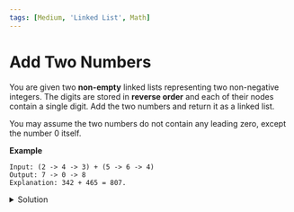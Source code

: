 ```yaml
---
tags: [Medium, 'Linked List', Math]
---
```


# Add Two Numbers

You are given two **non-empty** linked lists representing two non-negative integers. The digits are stored in **reverse order** and each of their nodes contain a single digit. Add the two numbers and return it as a linked list.

You may assume the two numbers do not contain any leading zero, except the number 0 itself.

**Example**

```
Input: (2 -> 4 -> 3) + (5 -> 6 -> 4)
Output: 7 -> 0 -> 8
Explanation: 342 + 465 = 807.
```

<details>
<summary>Solution</summary>

```javascript
/**
 * Definition for singly-linked list.
 * function ListNode(val) {
 *     this.val = val;
 *     this.next = null;
 * }
 */
/**
 * @param {ListNode} l1
 * @param {ListNode} l2
 * @return {ListNode}
 */
var addTwoNumbers = function (l1, l2) {
	var carry = 0;
	var sum = 0;
	var head = new ListNode(0);
	var now = head;
	var a = l1;
	var b = l2;
	while (a !== null || b !== null) {
		sum = (a ? a.val : 0) + (b ? b.val : 0) + carry;
		carry = Math.floor(sum / 10);
		now.next = new ListNode(sum % 10);
		now = now.next;
		a = a ? a.next : null;
		b = b ? b.next : null;
	}
	if (carry) now.next = new ListNode(carry);
	return head.next;
};
```

**Complexity:**

-   Time complexity : O(max(m,n)).
-   Space complexity : O(max(m,n)).

</details>
